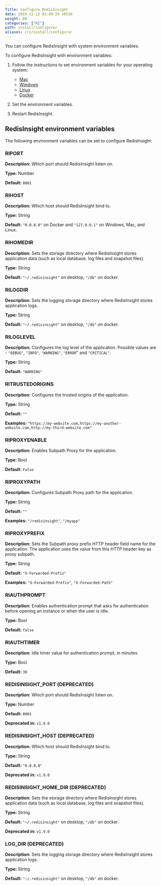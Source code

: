 ```yaml
---
Title: Configure RedisInsight
date: 2019-12-13 03:49:29 +0530
weight: 60
categories: ["RI"]
path: install/configure/
aliases: /ri/install/configure/
---
```

You can configure RedisInsight with system environment variables.

To configure RedisInsight with environment variables:

1. Follow the instructions to set environment variables for your operating system:

    - [Mac](https://apple.stackexchange.com/a/106814)
    - [Windows](https://www.architectryan.com/2018/08/31/how-to-change-environment-variables-on-windows-10/)
    - [Linux](https://askubuntu.com/a/58828)
    - [Docker](https://docs.docker.com/engine/reference/commandline/run/#set-environment-variables--e---env---env-file)

1. Set the environment variables.
1. Restart RedisInsight.

## RedisInsight environment variables

The following environment variables can be set to configure RedisInsight:

### RIPORT

**Description:** Which port should RedisInsight listen on.

**Type:**        Number

**Default:**     `8001`

### RIHOST

**Description:** Which host should RedisInsight bind to.

**Type:**        String

**Default:**     `"0.0.0.0"` on Docker and `"127.0.0.1"` on Windows, Mac, and Linux.

### RIHOMEDIR

**Description:** Sets the storage directory where RedisInsight stores application data (such as local database, log files and snapshot files).

**Type:**        String

**Default:**     `"~/.redisinsight"` on desktop, `"/db"` on docker.

### RILOGDIR

**Description:** Sets the logging storage directory where RedisInsight stores application logs.

**Type:**        String

**Default:**     `"~/.redisinsight"` on desktop, `"/db"` on docker.


### RILOGLEVEL

**Description:** Configures the log level of the application. Possible values are - `"DEBUG"`, `"INFO"`, `"WARNING"`, `"ERROR`" and `"CRITICAL"`.

**Type:**        String

**Default:**     `"WARNING"`


### RITRUSTEDORIGINS

**Description:** Configures the trusted origins of the application.

**Type:**        String

**Default:**     `""`

**Examples:**     `"https://my-website.com,https://my-another-website.com,http://my-third-website.com"`
 
### RIPROXYENABLE

**Description:** Enables Subpath Proxy for the application.

**Type:**        Bool

**Default:**    `False`


### RIPROXYPATH

**Description:** Configures Subpath Proxy path for the application. 

**Type:**        String

**Default:**     `""`

**Examples:**     `"/redisinsight"`, `"/myapp"`

### RIPROXYPREFIX

**Description:** Sets the Subpath proxy prefix HTTP header field name for the application. The application uses the value from this HTTP header key as proxy subpath. 

**Type:**        String

**Default:**     `"X-Forwarded-Prefix"`

**Examples:**     `"X-Forwarded-Prefix"`, `"X-Forwarded-Path"` 

### RIAUTHPROMPT

**Description:** Enables authentication prompt that asks for authentication before opening an instance or when the user is idle.

**Type:** Bool

**Default:** `false`


### RIAUTHTIMER

**Description:** Idle timer value for authentication prompt, in minutes.

**Type:** Bool

**Default:** `30`


### REDISINSIGHT_PORT (DEPRECATED)

**Description:** Which port should RedisInsight listen on.

**Type:**        Number

**Default:**     `8001`

**Deprecated in:** `v1.9.0`

### REDISINSIGHT_HOST (DEPRECATED)

**Description:** Which host should RedisInsight bind to.

**Type:**        String

**Default:**     `"0.0.0.0"`

**Deprecated in:** `v1.9.0`

### REDISINSIGHT_HOME_DIR (DEPRECATED)

**Description:** Sets the storage directory where RedisInsight stores application data (such as local database, log files and snapshot files).

**Type:**          String

**Default:**       `"~/.redisinsight"` on desktop, `"/db"` on docker.

**Deprecated in:** `v1.9.0`

### LOG_DIR (DEPRECATED)

**Description:** Sets the logging storage directory where RedisInsight stores application logs.

**Type:**        String

**Default:**     `"~/.redisinsight"` on desktop, `"/db"` on docker.
